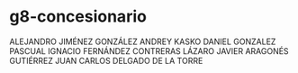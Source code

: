 # g8-concesionario
ALEJANDRO JIMÉNEZ GONZÁLEZ
ANDREY KASKO 
DANIEL GONZALEZ PASCUAL
IGNACIO FERNÁNDEZ CONTRERAS
LÁZARO JAVIER ARAGONÉS GUTIÉRREZ
JUAN CARLOS DELGADO DE LA TORRE
